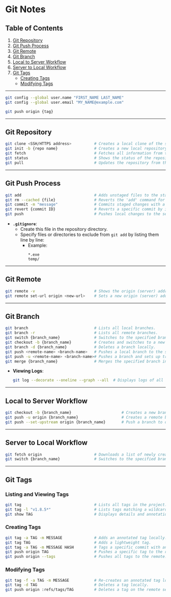 
# Git Notes

## Table of Contents
1. [Git Repository](#git-repository)
2. [Git Push Process](#git-push-process)
3. [Git Remote](#git-remote)
4. [Git Branch](#git-branch)
5. [Local to Server Workflow](#local-to-server-workflow)
6. [Server to Local Workflow](#server-to-local-workflow)
7. [Git Tags](#git-tags)
   - [Creating Tags](#creating-tags)
   - [Modifying Tags](#modifying-tags)

---
```bash
git config --global user.name "FIRST_NAME LAST_NAME"
git config --global user.email "MY_NAME@example.com"
```
```bash
git push origin {tag}
```
---

## Git Repository

```bash
git clone <SSH/HTTPS address>          # Creates a local clone of the server repository.
git init -b {repo name}                # Creates a new local repository.
git fetch                              # Fetches all information from the server; does not merge like 'pull'.
git status                             # Shows the status of the repository.
git pull                               # Updates the repository from the server.
```

---

## Git Push Process

```bash
git add                                # Adds unstaged files to the staging area.
git rm --cached {file}                 # Reverts the 'add' command for the specified file.
git commit -m "message"                # Commits staged changes with a message.
git revert {commit ID}                 # Reverts a specific commit by its ID.
git push                               # Pushes local changes to the server.
```

- **`.gitignore`**:
  - Create this file in the repository directory.
  - Specify files or directories to exclude from `git add` by listing them line by line:
    - Example:
      ```
      *.exe
      temp/
      ```

---

## Git Remote

```bash
git remote -v                          # Shows the origin (server) address.
git remote set-url origin <new-url>    # Sets a new origin (server) address.
```

---

## Git Branch

```bash
git branch                             # Lists all local branches.
git branch -r                          # Lists all remote branches.
git switch {branch_name}               # Switches to the specified branch.
git checkout -b {branch_name}          # Creates and switches to a new branch.
git branch -d {branch_name}            # Deletes a branch locally.
git push <remote-name> <branch-name>   # Pushes a local branch to the server.
git push -u <remote-name> <branch-name># Pushes a branch and sets up tracking (stream).
git merge {branch_name}                # Merges the specified branch into the current branch.
```

- **Viewing Logs**:
  ```bash
  git log --decorate --oneline --graph --all  # Displays logs of all branches with a graph.
  ```

---

## Local to Server Workflow

```bash
git checkout -b {branch_name}                      # Creates a new branch and switches to it.
git push -u origin {branch_name}                   # Creates a remote branch with a tracking stream.
git push --set-upstream origin {branch_name}       # Push a branch to origin/branch name.
```

---

## Server to Local Workflow

```bash
git fetch origin                       # Downloads a list of newly created remote branches.
git switch {branch_name}               # Switches to the specified branch and copies it locally.
```

---

## Git Tags

### Listing and Viewing Tags

```bash
git tag                                # Lists all tags in the project.
git tag -l "v1.8.5*"                   # Lists tags matching a wildcard.
git show TAG                           # Displays details and annotations for a specific tag.
```

### Creating Tags

```bash
git tag -a TAG -m MESSAGE              # Adds an annotated tag locally.
git tag TAG                            # Adds a lightweight tag.
git tag -a TAG -m MESSAGE HASH         # Tags a specific commit with an annotated tag.
git push origin TAG                    # Pushes a specific tag to the remote.
git push origin --tags                 # Pushes all tags to the remote.
```

### Modifying Tags

```bash
git tag -f -a TAG -m MESSAGE           # Re-creates an annotated tag locally.
git tag -d TAG                         # Deletes a tag locally.
git push origin :refs/tags/TAG         # Deletes a tag on the remote server.
```
